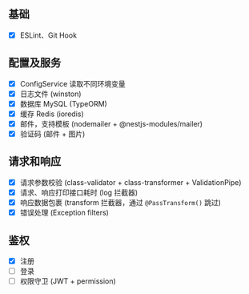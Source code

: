 ## 基础

- [x] ESLint、Git Hook

## 配置及服务

- [x] ConfigService 读取不同环境变量
- [x] 日志文件 (winston)
- [x] 数据库 MySQL (TypeORM)
- [x] 缓存 Redis (ioredis)
- [x] 邮件，支持模板 (nodemailer + @nestjs-modules/mailer)
- [x] 验证码 (邮件 + 图片)

## 请求和响应

- [x] 请求参数校验 (class-validator + class-transformer + ValidationPipe)
- [x] 请求、响应打印接口耗时 (log 拦截器)
- [x] 响应数据包裹 (transform 拦截器，通过 `@PassTransform()` 跳过)
- [x] 错误处理 (Exception filters)

## 鉴权

- [x] 注册
- [ ] 登录
- [ ] 权限守卫 (JWT + permission)
